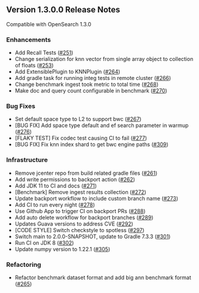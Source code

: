 ## Version 1.3.0.0 Release Notes

Compatible with OpenSearch 1.3.0

### Enhancements

* Add Recall Tests ([#251](https://github.com/opensearch-project/k-NN/pull/251))
* Change serialization for knn vector from single array object to collection of floats ([#253](https://github.com/opensearch-project/k-NN/pull/253))
* Add ExtensiblePlugin to KNNPlugin ([#264](https://github.com/opensearch-project/k-NN/pull/264))
* Add gradle task for running integ tests in remote cluster ([#266](https://github.com/opensearch-project/k-NN/pull/266))
* Change benchmark ingest took metric to total time ([#268](https://github.com/opensearch-project/k-NN/pull/268))
* Make doc and query count configurable in benchmark ([#270](https://github.com/opensearch-project/k-NN/pull/270))

### Bug Fixes

* Set default space type to L2 to support bwc ([#267](https://github.com/opensearch-project/k-NN/pull/267))
* [BUG FIX] Add space type default and ef search parameter in warmup ([#276](https://github.com/opensearch-project/k-NN/pull/276))
* [FLAKY TEST] Fix codec test causing CI to fail ([#277](https://github.com/opensearch-project/k-NN/pull/277))
* [BUG FIX] Fix knn index shard to get bwc engine paths ([#309](https://github.com/opensearch-project/k-NN/pull/309))

### Infrastructure

* Remove jcenter repo from build related gradle files ([#261](https://github.com/opensearch-project/k-NN/pull/261))
* Add write permissions to backport action ([#262](https://github.com/opensearch-project/k-NN/pull/262))
* Add JDK 11 to CI and docs ([#271](https://github.com/opensearch-project/k-NN/pull/271))
* [Benchmark] Remove ingest results collection ([#272](https://github.com/opensearch-project/k-NN/pull/272))
* Update backport workflow to include custom branch name ([#273](https://github.com/opensearch-project/k-NN/pull/273))
* Add CI to run every night ([#278](https://github.com/opensearch-project/k-NN/pull/278))
* Use Github App to trigger CI on backport PRs ([#288](https://github.com/opensearch-project/k-NN/pull/288))
* Add auto delete workflow for backport branches ([#289](https://github.com/opensearch-project/k-NN/pull/289))
* Updates Guava versions to address CVE ([#292](https://github.com/opensearch-project/k-NN/pull/292))
* [CODE STYLE] Switch checkstyle to spotless ([#297](https://github.com/opensearch-project/k-NN/pull/297))
* Switch main to 2.0.0-SNAPSHOT, update to Gradle 7.3.3 ([#301](https://github.com/opensearch-project/k-NN/pull/301))
* Run CI on JDK 8 ([#302](https://github.com/opensearch-project/k-NN/pull/302))
* Update numpy version to 1.22.1 ([#305](https://github.com/opensearch-project/k-NN/pull/305))

### Refactoring

* Refactor benchmark dataset format and add big ann benchmark format ([#265](https://github.com/opensearch-project/k-NN/pull/265))
